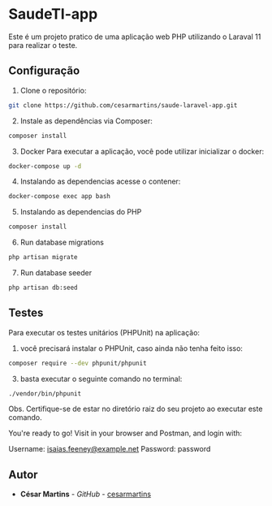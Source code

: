 # SaudeTI-app

Este é um projeto pratico de uma aplicação web PHP utilizando o
Laraval 11 para realizar o teste.

## Configuração

1. Clone o repositório:

```bash
git clone https://github.com/cesarmartins/saude-laravel-app.git 
```

2. Instale as dependências via Composer:

```bash
composer install
```

3. Docker
   Para executar a aplicação, você pode utilizar inicializar o docker:

```bash
docker-compose up -d
```

4. Instalando as dependencias
   acesse o contener:

```bash
docker-compose exec app bash
```

5. Instalando as dependencias do PHP

```bash
composer install
```

6. Run database migrations

```bash
php artisan migrate
```

7. Run database seeder

```bash
php artisan db:seed
```


## Testes

Para executar os testes unitários (PHPUnit) na aplicação:

1. você precisará instalar o PHPUnit, caso ainda não tenha feito isso:
```bash
composer require --dev phpunit/phpunit
```

3. basta executar o seguinte comando no terminal:
```bash
./vendor/bin/phpunit
```
Obs. Certifique-se de estar no diretório raiz do seu projeto ao executar este comando.


You're ready to go! Visit in your browser and Postman, and login with:

Username: isaias.feeney@example.net
Password: password


## Autor

* **César Martins** - *GitHub* - [cesarmartins](https://github.com/cesarmartins)
